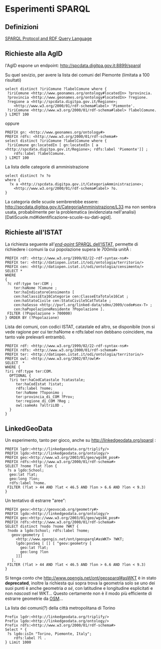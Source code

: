 Esperimenti SPARQL
==================
Definizioni
-----------
[SPARQL Protocol and RDF Query Language](https://it.wikipedia.org/wiki/SPARQL)

Richieste alla AgID
-------------------
l'AgID espone un endpoint: http://spcdata.digitpa.gov.it:8899/sparql

Su quel sevizio, per avere la lista dei comuni del Piemonte (limitata a 100 risultati)

```SPARQL
select distinct ?iriComune ?labelComune where {
 ?iriComune <http://www.geonames.org/ontology#locatedIn> ?provincia.
 ?provincia <http://www.geonames.org/ontology#locatedIn> ?regione.
 ?regione a <http://spcdata.digitpa.gov.it/Regione>;
    <http://www.w3.org/2000/01/rdf-schema#label> 'Piemonte'.
 ?iriComune <http://www.w3.org/2000/01/rdf-schema#label> ?labelComune.
} LIMIT 100
```

oppure

```SPARQL
PREFIX gn: <http://www.geonames.org/ontology#>
PREFIX rdfs: <http://www.w3.org/2000/01/rdf-schema#>
select distinct ?iriComune ?labelComune where {
 ?iriComune gn:locatedIn [ gn:locatedIn [ a <http://spcdata.digitpa.gov.it/Regione>; rdfs:label 'Piemonte']] ;
    rdfs:label ?labelComune.
} LIMIT 100
```

La lista delle categorie di amministrazione

```SPARQL
select distinct ?x ?o
where {
  ?x a <http://spcdata.digitpa.gov.it/CategoriaAmministrazione>;
    <http://www.w3.org/2000/01/rdf-schema#label> ?o.
}
```

La categoria delle scuole sembrerebbe essere: http://spcdata.digitpa.gov.it/CategoriaAmministrazione/L33 ma non sembra usata, probabilmente per la problematica (evidenziata nell'analisi)[DatiScuole.md#identificazione-scuole-su-dati-agid].

Richieste all'ISTAT
-------------------

La richiesta seguente all'[*end-point* SPARQL dell'ISTAT](http://datiopen.istat.it/sparql), permette di richiedere i comuni la cui popolazione supera le 700mila unitÃ :

```SPARQL
PREFIX rdf: <http://www.w3.org/1999/02/22-rdf-syntax-ns#>
PREFIX ter: <http://datiopen.istat.it/odi/ontologia/territorio/>
PREFIX cen: <http://datiopen.istat.it/odi/ontologia/censimento/>
SELECT *
WHERE
{
 ?c rdf:type ter:COM ;
    ter:haNome ?Comune ;
    ter:haIndicatoreCensimento [
    cen:haClassiEta16Categorie cen:ClasseEtaTotale16Cat ;
    cen:haStatoCivile cen:StatoCivile5CatTotale ;
    cen:haSesso <http://purl.org/linked-data/sdmx/2009/code#sex-T> ;
    cen:haPopolazioneResidente ?Popolazione ].
 FILTER (?Popolazione > 700000)
} ORDER BY (?Popolazione)
```

Lista dei comuni, con codici ISTAT, catastale ed altro, se disponibile (non si vede ragione per cui ter:haNome e rdfs:label non debbano coincidere, ma tanto vale prelevarli entrambi).

```SPARQL
PREFIX rdf: <http://www.w3.org/1999/02/22-rdf-syntax-ns#>
PREFIX rdfs: <http://www.w3.org/2000/01/rdf-schema#>
PREFIX ter: <http://datiopen.istat.it/odi/ontologia/territorio/>
PREFIX owl: <http://www.w3.org/2002/07/owl#>
SELECT  *
WHERE {
?iri rdf:type ter:COM.
  OPTIONAL {
  ?iri ter:haCodCatastale ?catastale;
     ter:haCodIstat ?istat;
     rdfs:label ?nome;
     ter:haNome ?Toponimo ;
     ter:provincia_di_COM ?Prov;
     ter:regione_di_COM ?Reg ;
     owl:sameAs ?altriLOD .
  }
}
```

LinkedGeoData
-------------

Un esperimento, tanto per gioco, anche su http://linkedgeodata.org/sparql :

```SPARQL
PREFIX lgdr:<http://linkedgeodata.org/triplify/>
PREFIX lgdo:<http://linkedgeodata.org/ontology/>
PREFIX geo:<http://www.w3.org/2003/01/geo/wgs84_pos#>
PREFIX rdfs:<http://www.w3.org/2000/01/rdf-schema#>
SELECT ?nome ?lat ?lon {
 ?s a lgdo:School;
  geo:lat ?lat;
  geo:long ?lon;
  rdfs:label ?nome.
 FILTER (?lat > 44 AND ?lat < 46.5 AND ?lon > 6.6 AND ?lon < 9.3)
}
```

Un tentativo di estrarre "aree":

```SPARQL
PREFIX geov:<http://geovocab.org/geometry#>
PREFIX lgdo:<http://linkedgeodata.org/ontology/>
PREFIX geo:<http://www.w3.org/2003/01/geo/wgs84_pos#>
PREFIX rdfs:<http://www.w3.org/2000/01/rdf-schema#>
SELECT distinct ?nodo ?nome ?WKT {
 ?nodo a lgdo:School; rdfs:label ?nome;
   geov:geometry [
     <http://www.opengis.net/ont/geosparql#asWKT> ?WKT;
     lgdo:posSeq [ [] [ ^geov:geometry [
       geo:lat ?lat;
       geo:long ?lon
     ]]]
   ].
 FILTER (?lat > 44 AND ?lat < 46.5 AND ?lon > 6.6 AND ?lon < 9.3)
}
```

Si tenga conto che http://www.opengis.net/ont/geosparql#asWKT è in stato **deprecated**, inoltre la richiesta qui sopra trova la geometria solo se uno dei suoi punti è anche geometria *a sé*, con latitudine e longitudine esplicitati e non *nascosti* nel WKT&hellip; Questo certamente non è il modo più efficiente di estrarre geometrie da [OSM](http://www.openstreetmap.org/)&hellip;

La lista dei comuni(?) della città metropolitana di Torino

```SPARQL
Prefix lgdr:<http://linkedgeodata.org/triplify/>
Prefix lgdo:<http://linkedgeodata.org/ontology/>
Prefix rdfs:<http://www.w3.org/2000/01/rdf-schema#>
Select * {
 ?s lgdo:isIn "Torino, Piemonte, Italy";
    rdfs:label ?l .
} Limit 1000
```
